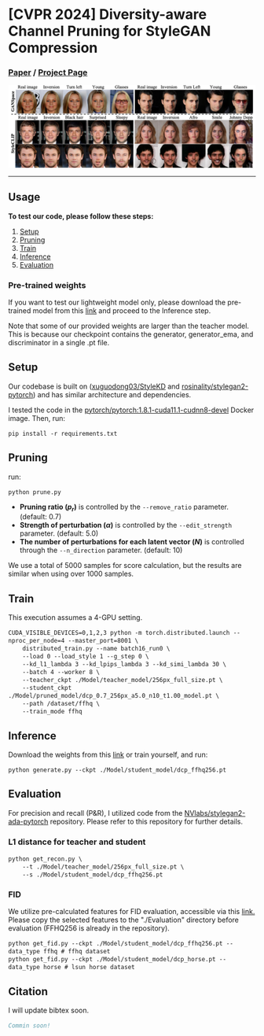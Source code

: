 # [CVPR 2024] Diversity-aware Channel Pruning for StyleGAN Compression

### [Paper](https://arxiv.org/abs/2312.09008) / [Project Page](https://jiwoogit.github.io/DCP-GAN_site/)
![imgs](asset/teaser.png)

---
## Usage

**To test our code, please follow these steps:**

1. [Setup](#setup)
2. [Pruning](#pruning)
3. [Train](#train)
4. [Inference](#inference)
5. [Evaluation](#evaluation)


### Pre-trained weights

If you want to test our lightweight model only, please download the pre-trained model from this [link](https://drive.google.com/drive/folders/189irmL8OMkynCeu4-XLPq8OGGvCNoiFA?usp=sharing) and proceed to the Inference step.

Note that some of our provided weights are larger than the teacher model. This is because our checkpoint contains the generator, generator_ema, and discriminator in a single .pt file.

## Setup

Our codebase is built on ([xuguodong03/StyleKD](https://github.com/xuguodong03/StyleKD) and [rosinality/stylegan2-pytorch](https://github.com/rosinality/stylegan2-pytorch)) and has similar architecture and dependencies.

I tested the code in the [pytorch/pytorch:1.8.1-cuda11.1-cudnn8-devel](https://hub.docker.com/layers/pytorch/pytorch/1.8.1-cuda11.1-cudnn8-devel/images/sha256-024af183411f136373a83f9a0e5d1a02fb11acb1b52fdcf4d73601912d0f09b1) Docker image.
Then, run:
```
pip install -r requirements.txt
```

## Pruning
run:
```
python prune.py
```
- **Pruning ratio ($p_r$)** is controlled by the `--remove_ratio` parameter. (default: 0.7)
- **Strength of perturbation ($\alpha$)** is controlled by the `--edit_strength` parameter. (default: 5.0)
- **The number of perturbations for each latent vector ($N$)** is controlled through the `--n_direction` parameter. (default: 10)

We use a total of 5000 samples for score calculation, but the results are similar when using over 1000 samples.

## Train
This execution assumes a 4-GPU setting.
```
CUDA_VISIBLE_DEVICES=0,1,2,3 python -m torch.distributed.launch --nproc_per_node=4 --master_port=8001 \
    distributed_train.py --name batch16_run0 \
    --load 0 --load_style 1 --g_step 0 \
    --kd_l1_lambda 3 --kd_lpips_lambda 3 --kd_simi_lambda 30 \
    --batch 4 --worker 8 \
    --teacher_ckpt ./Model/teacher_model/256px_full_size.pt \
    --student_ckpt ./Model/pruned_model/dcp_0.7_256px_a5.0_n10_t1.00_model.pt \
    --path /dataset/ffhq \
    --train_mode ffhq
```

## Inference
Download the weights from this [link](https://drive.google.com/drive/folders/189irmL8OMkynCeu4-XLPq8OGGvCNoiFA?usp=sharing) or train yourself, and run:
```
python generate.py --ckpt ./Model/student_model/dcp_ffhq256.pt
```

## Evaluation
For precision and recall (P&R), I utilized code from the [NVlabs/stylegan2-ada-pytorch](https://github.com/NVlabs/stylegan2-ada-pytorch) repository. Please refer to this repository for further details.






### L1 distance for teacher and student
```
python get_recon.py \
    --t ./Model/teacher_model/256px_full_size.pt \
    --s ./Model/student_model/dcp_ffhq256.pt
```

### FID
We utilize pre-calculated features for FID evaluation, accessible via this [link.](https://drive.google.com/drive/folders/1PqvIcAnVFvNyW_OTCwW0QceqNqayAhF0?usp=sharing)
Please copy the selected features to the "./Evaluation" directory before evaluation (FFHQ256 is already in the repository).
```
python get_fid.py --ckpt ./Model/student_model/dcp_ffhq256.pt --data_type ffhq # ffhq dataset
python get_fid.py --ckpt ./Model/student_model/dcp_horse.pt --data_type horse # lsun horse dataset
```

## Citation
I will update bibtex soon.
<!-- If you find our work useful, please consider citing and star: -->
```BibTeX
Commin soon!
```
